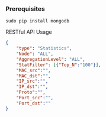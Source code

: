### Prerequisites
```
sudo pip install mongodb
```


RESTful API Usage
```JSON
{
    "type": "Statistics",
    "Node": "ALL", 
    "AggregationLevel": "ALL",
    "StatFilter": [{"Top_N":"100"}],
    "MAC_src":"", 
    "MAC_dst":"", 
    "IP_src":"", 
    "IP_dst":"", 
    "Proto":"", 
    "Port_src":"", 
    "Port_dst":""
}
```

